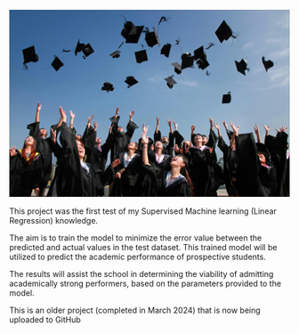 ![Alt Text](.\Images\pexels-pixabay-267885.jpg)

This project was the first test of my Supervised Machine learning (Linear Regression) knowledge.

The aim is to train the model to minimize the error value between the predicted and actual values in the test dataset. This trained model will be utilized to predict the academic performance of prospective students.

The results will assist the school in determining the viability of admitting academically strong performers, based on the parameters provided to the model.

This is an older project (completed in March 2024) that is now being uploaded to GitHub